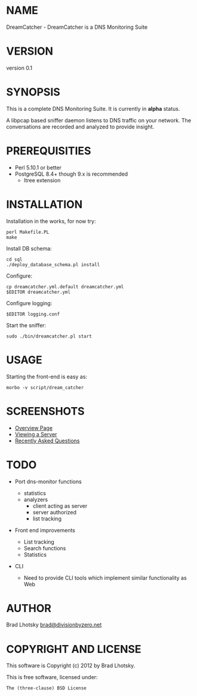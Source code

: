 # NAME

DreamCatcher - DreamCatcher is a DNS Monitoring Suite

# VERSION

version 0.1

# SYNOPSIS

This is a complete DNS Monitoring Suite.  It is currently in __alpha__ status.

A libpcap based sniffer daemon listens to DNS traffic on your network.  The
conversations are recorded and analyzed to provide insight. 

# PREREQUISITIES

* Perl 5.10.1 or better
* PostgreSQL 8.4+ though 9.x is recommended
  * ltree extension

# INSTALLATION

Installation in the works, for now try:

    perl Makefile.PL
    make

Install DB schema:

    cd sql
    ./deploy_database_schema.pl install

Configure:

    cp dreamcatcher.yml.default dreamcatcher.yml
    $EDITOR dreamcatcher.yml

Configure logging:

    $EDITOR logging.conf

Start the sniffer:

    sudo ./bin/dreamcatcher.pl start

# USAGE


Starting the front-end is easy as:

    morbo -v script/dream_catcher

# SCREENSHOTS

- [Overview Page](https://github.com/reyjrar/DreamCatcher/raw/master/examples/screenshots/0-main.png)
- [Viewing a Server](https://github.com/reyjrar/DreamCatcher/raw/master/examples/screenshots/1-server.png)
- [Recently Asked Questions](https://github.com/reyjrar/DreamCatcher/raw/master/examples/screenshots/3-questions.png)

# TODO

* Port dns-monitor functions
  * statistics
  * analyzers
    * client acting as server
    * server authorized
    * list tracking

* Front end improvements
  * List tracking
  * Search functions
  * Statistics

* CLI
  * Need to provide CLI tools which implement similar functionality as Web

# AUTHOR

Brad Lhotsky <brad@divisionbyzero.net>

# COPYRIGHT AND LICENSE

This software is Copyright (c) 2012 by Brad Lhotsky.

This is free software, licensed under:

    The (three-clause) BSD License
